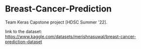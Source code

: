 # Breast-Cancer-Prediction
Team Keras Capstone project [HDSC Summer '22].

link to the dataset: https://www.kaggle.com/datasets/merishnasuwal/breast-cancer-prediction-dataset 

